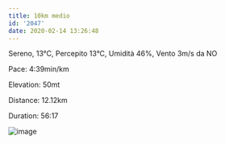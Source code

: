```yaml
---
title: 10km medio
id: '2047'
date: 2020-02-14 13:26:48
---
```


Sereno, 13°C, Percepito 13°C, Umidità 46%, Vento 3m/s da NO

Pace: 4:39min/km

Elevation: 50mt

Distance: 12.12km

Duration: 56:17

![image](/images/2021/08/20200214-activity-map.png)